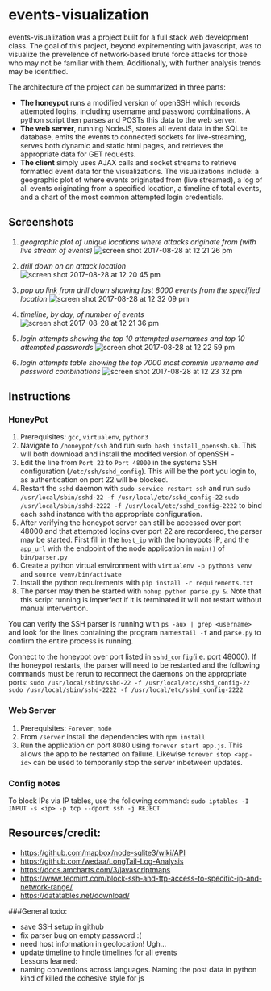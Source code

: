 # events-visualization
events-visualization was a project built for a full stack web development class. The goal of this project, beyond expirementing with javascript, was 
to visualize the prevelence of network-based brute force attacks for those who may not be familiar with them. Additionally, with further analysis trends may be identified. 

The architecture of the project can be summarized in three parts:
- **The honeypot** runs a modified version of openSSH which records attempted logins, including username and password combinations. A python script then 
parses and POSTs this data to the web server.
- **The web server**, running NodeJS, stores all event data in the SQLite database, emits the events to connected sockets for live-streaming, serves both dynamic and static html pages, and retrieves the appropriate data for GET requests.
- **The client** simply uses AJAX calls and socket streams to retrieve formatted event data for the visualizations. The visualizations include: a geographic plot of where events originated from (live streamed), a log of all events originating from a specified location, a timeline of total events, and a chart of the most common attempted login credentials. 

## Screenshots
1. _geographic plot of unique locations where attacks originate from (with live stream of events)_
![screen shot 2017-08-28 at 12 21 26 pm](https://user-images.githubusercontent.com/20017363/29888729-c5e0fcba-8d76-11e7-8e31-1358c0720e10.png)

1. _drill down on an attack location_
![screen shot 2017-08-28 at 12 20 45 pm](https://user-images.githubusercontent.com/20017363/29888750-d2398bb2-8d76-11e7-9c4e-5aec1775df61.png)

1. _pop up link from drill down showing last 8000 events from the specified location_
![screen shot 2017-08-28 at 12 32 09 pm](https://user-images.githubusercontent.com/20017363/29888811-f26f984a-8d76-11e7-93fb-c7e36865aab8.png)

1. _timeline, by day, of number of events_
![screen shot 2017-08-28 at 12 21 36 pm](https://user-images.githubusercontent.com/20017363/29888806-efe2930c-8d76-11e7-88eb-8df2861a5886.png)

1. _login attempts showing the top 10 attempted usernames and top 10 attempted passwords_
![screen shot 2017-08-28 at 12 22 59 pm](https://user-images.githubusercontent.com/20017363/29888741-cd32bad0-8d76-11e7-9327-55aac3511bee.png)

1. _login attempts table showing the top 7000 most commin username and password combinations_
![screen shot 2017-08-28 at 12 23 32 pm](https://user-images.githubusercontent.com/20017363/29888769-dc0559aa-8d76-11e7-9f21-633f9ce0ab73.png)


## Instructions

### HoneyPot
1. Prerequisites: `gcc`, `virtualenv`, `python3`
1. Navigate to `/honeypot/ssh` and run `sudo bash install_openssh.sh`. This will both download and install the modifed version of openSSH - 
1. Edit the line from `Port 22` to `Port 48000` in the systems SSH configuration (`/etc/ssh/sshd_config`). This will be the port you login to, as authentication on port 22 will be blocked.
1. Restart the `sshd` daemon with `sudo service restart ssh` and run `sudo /usr/local/sbin/sshd-22 -f /usr/local/etc/sshd_config-22` `sudo /usr/local/sbin/sshd-2222 -f /usr/local/etc/sshd_config-2222` to bind each sshd instance with the appropriate configuration.
1. After verifying the honeypot server can still be accessed over port 48000 and that attempted logins over port 22 are recordered, the parser may be started. First fill in the `host_ip` with the honeypots IP, and the `app_url` with the endpoint of the node application in `main()` of `bin/parser.py`
1. Create a python virtual environment with `virtualenv -p python3 venv` and `source venv/bin/activate`
1. Install the python requirements with `pip install -r requirements.txt`
1. The parser may then be started with `nohup python parse.py &`. Note that this script running is imperfect if it is terminated it will not restart without manual intervention.

You can verify the SSH parser is running with `ps -aux | grep <username>` and look for the lines containing the program names`tail -f` and `parse.py` to confirm the entire process is running.

Connect to the honeypot over port listed in `sshd_config`(i.e. port 48000). If the honeypot restarts, the parser will need to be restarted and the following commands must be rerun to reconnect the daemons on the appropriate ports:
`sudo /usr/local/sbin/sshd-22 -f /usr/local/etc/sshd_config-22`
`sudo /usr/local/sbin/sshd-2222 -f /usr/local/etc/sshd_config-2222`


### Web Server
1. Prerequisites: `Forever`, `node`
1. From `/server` install the dependencies with `npm install`
1. Run the application on port 8080 using `forever start app.js`. This allows the app to be restarted on failure. Likewise `forever stop <app-id>` can be used to temporarily stop the server inbetween updates.

### Config notes
To block IPs via IP tables, use the following command:
`sudo iptables -I INPUT -s <ip> -p tcp --dport ssh -j REJECT`

## Resources/credit:
- https://github.com/mapbox/node-sqlite3/wiki/API
- https://github.com/wedaa/LongTail-Log-Analysis
- https://docs.amcharts.com/3/javascriptmaps
- https://www.tecmint.com/block-ssh-and-ftp-access-to-specific-ip-and-network-range/
- https://datatables.net/download/


###General todo:
- save SSH setup in github
- fix parser bug on empty password :(
- need host information in geolocation! Ugh...
- update timeline to hndle timelines for all events\
Lessons learned:
- naming conventions across languages. Naming the post data in python kind of killed the cohesive style for js
